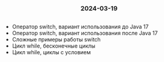 <h3 style="text-align: center; padding-bottom: 14px">2024-03-19</h3>

* Оператор switch, вариант использования до Java 17
* Оператор switch, вариант использования после Java 17
* Сложные примеры работы switch
* Цикл while, бесконечные циклы
* Цикл while, циклы с условием
